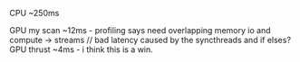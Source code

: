 CPU ~250ms

GPU my scan ~12ms - profiling says need overlapping memory io and compute -> streams // bad latency caused by the syncthreads and if elses?
GPU thrust ~4ms - i think this is a win.